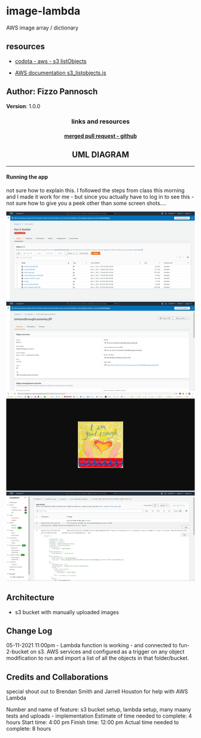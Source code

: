 # image-lambda

AWS image array / dictionary

## resources

- [codota - aws - s3 listObjects](https://www.codota.com/code/javascript/functions/aws-sdk/S3/listObjects)

- [AWS documentation s3_listobjects.js](https://docs.aws.amazon.com/code-samples/latest/catalog/javascript-s3-s3_listobjects.js.html)

## Author: Fizzo Pannosch

**Version**: 1.0.0

<!-- (increment the patch/fix version number if you make more commits past your first submission) -->

### <center> links and resources </center>

<!-- ![console.log printout of app running](./assets/1871console-log.PNG) -->

#### <center> [merged pull request - github](https://github.com/fizzo999/caps/pull/2) </center>

## <center> UML DIAGRAM </center>

<hr>

#### Running the app

not sure how to explain this. I followed the steps from class this morning and I made it work for me - but since you actually have to log in to see this - not sure how to give you a peek other than some screen shots....

![screenshot 001](./assets/2057.PNG)
![screenshot 002](./assets/2058.PNG)
![screenshot 003](./assets/2059.PNG)
![screenshot 004](./assets/2060.PNG)

## Architecture

- s3 bucket with manually uploaded images

## Change Log

05-11-2021 11:00pm - Lambda function is working - and connected to fun-2-bucket on s3. AWS services and configured as a trigger on any object modification to run and import a list of all the objects in that folder/bucket.

## Credits and Collaborations

special shout out to Brendan Smith and Jarrell Houston for help with AWS Lambda

Number and name of feature: s3 bucket setup, lambda setup, many maany tests and uploads - implementation
Estimate of time needed to complete: 4 hours
Start time: 4:00 pm
Finish time: 12:00 pm
Actual time needed to complete: 8 hours
